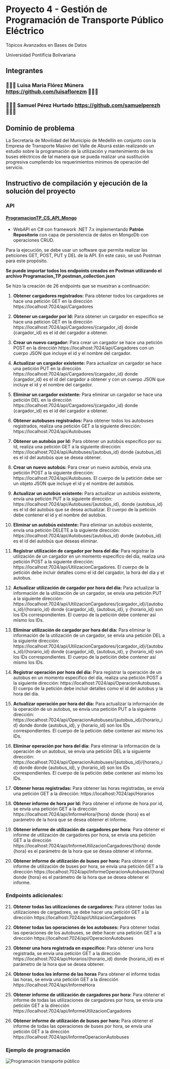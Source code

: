 # Proyecto 4 - Gestión de Programación de Transporte Público Eléctrico
Tópicos Avanzados en Bases de Datos

Universidad Pontificia Bolivariana

## Integrantes
### 👩🏻‍💻 Luisa Maria Flórez Múnera https://github.com/luisaflorezm 👩🏻‍💻 
### 🧑🏻‍💻 Samuel Pérez Hurtado https://github.com/samuelperezh 🧑🏻‍💻

## Dominio de problema
La Secretaría de Movilidad del Municipio de Medellín en conjunto con la Empresa de Transporte Masivo
del Valle de Aburrá están realizando un estudio sobre la programación de la utilización y mantenimiento
de los buses eléctricos de tal manera que se pueda realizar una sustitución progresiva cumpliendo los
requerimientos mínimos de operación del servicio.

## Instructivo de compilación y ejecución de la solución del proyecto
### API
#### [ProgramacionTP_CS_API_Mongo](https://github.com/samuelperezh/tadb_202320_ex04/tree/main/ProgramacionTP_CS_API_Mongo/ProgramacionTP_CS_API_Mongo)
- WebAPI en C# con framework .NET 7.x implementando **Patrón Repositorio** con capa de persistencia de datos en MongoDb con operaciones CRUD.

Para la ejecución, se debe usar un software que permita realizar las peticiones GET, POST, PUT y DEL de la API. En este caso, se usó Postman para este propósito.

**Se puede importar todos los endpoints creados en Postman utilizando el archivo Programacion_TP.postman_collection.json**

Se hizo la creación de 26 endpoints que se muestran a continuación:

1. **Obtener cargadores registrados:** Para obtener todos los cargadores se hace una petición GET en la dirección https://localhost:7024/api/Cargadores

2. **Obtener un cargador por Id:** Para obtener un cargador en específico se hace una peticion GET en la dirección https://localhost:7024/api/Cargadores/{cargador_id} donde {cargador_id} es el id del cargador a obtener.

3. **Crear un nuevo cargador:** Para crear un cargador se hace una petición POST en la dirección https://localhost:7024/api/Cargadores con un cuerpo JSON que incluye el id y el nombre del cargador.

4. **Actualizar un cargador existente:** Para actualizar un cargador se hace una petición PUT en la dirección https://localhost:7024/api/Cargadores/{cargador_id} donde {cargador_id} es el id del cargador a obtener y con un cuerpo JSON que incluye el id y el nombre del cargador.

5. **Eliminar un cargador existente:** Para eliminar un cargador se hace una petición DEL en la dirección https://localhost:7024/api/Cargadores/{cargador_id} donde {cargador_id} es el id del cargador a obtener.

6. **Obtener autobuses registrados:** Para obtener todos los autobuses registrados, realiza una petición GET a la siguiente dirección: https://localhost:7024/api/Autobuses

7. **Obtener un autobús por Id:** Para obtener un autobús específico por su Id, realiza una petición GET a la siguiente dirección: https://localhost:7024/api/Autobuses/{autobus_id} donde {autobus_id} es el id del autobús que se desea obtener.

8. **Crear un nuevo autobús:** Para crear un nuevo autobús, envía una petición POST a la siguiente dirección: https://localhost:7024/api/Autobuses. El cuerpo de la petición debe ser un objeto JSON que incluye el id y el nombre del autobús.

9. **Actualizar un autobús existente:** Para actualizar un autobús existente, envía una petición PUT a la siguiente dirección: https://localhost:7024/api/Autobuses/{autobus_id}, donde {autobus_id} es el id del autobús que se desea actualizar. El cuerpo de la petición debe contener el id y el nombre del autobús.

10. **Eliminar un autobús existente:** Para eliminar un autobús existente, envía una petición DELETE a la siguiente dirección: https://localhost:7024/api/Autobuses/{autobus_id} donde {autobus_id} es el id del autobús que deseas eliminar.

11. **Registrar utilización de cargador por hora del día:** Para registrar la utilización de un cargador en un momento específico del día, realiza una petición POST a la siguiente dirección: https://localhost:7024/api/UtilizacionCargadores. El cuerpo de la petición debe incluir detalles como el id del cargador, la hora del día y el autobus.

12. **Actualizar utilización de cargador por hora del día:** Para actualizar la información de la utilización de un cargador, se envía una petición PUT a la siguiente dirección: https://localhost:7024/api/UtilizacionCargadores/{cargador_id}/{autobus_id}/{horario_id} donde {cargador_id}, {autobus_id}, y {horario_id} son los IDs correspondientes. El cuerpo de la petición debe contener así mismo los IDs.

13. **Eliminar utilización de cargador por hora del día:** Para eliminar la información de la utilización de un cargador, se envía una petición DEL a la siguiente dirección: https://localhost:7024/api/UtilizacionCargadores/{cargador_id}/{autobus_id}/{horario_id} donde {cargador_id}, {autobus_id}, y {horario_id} son los IDs correspondientes. El cuerpo de la petición debe contener así mismo los IDs.

14. **Registrar operación por hora del día:** Para registrar la operación de un autobus en un momento específico del día, realiza una petición POST a la siguiente dirección: https://localhost:7024/api/OperacionAutobuses. El cuerpo de la petición debe incluir detalles como el id del autobus y la hora del día.

15. **Actualizar operación por hora del día:** Para actualizar la información de la operación de un autobus, se envía una petición PUT a la siguiente dirección: https://localhost:7024/api/OperacionAutobuses/{autobus_id}/{horario_id} donde donde {autobus_id}, y {horario_id} son los IDs correspondientes. El cuerpo de la petición debe contener así mismo los IDs.

16. **Eliminar operación por hora del día:** Para eliminar la información de la operación de un autobus, se envía una petición DEL a la siguiente dirección: https://localhost:7024/api/OperacionAutobuses/{autobus_id}/{horario_id} donde donde {autobus_id}, y {horario_id} son los IDs correspondientes. El cuerpo de la petición debe contener así mismo los IDs.

17. **Obtener horas registradas:** Para obtener las horas registradas, se envía una petición GET a la dirección: https://localhost:7024/api/Horarios

18. **Obtener informe de hora por Id:** Para obtener el informe de hora por id, se envía una petición GET a la dirección https://localhost:7024/api/InformeHora/{hora} donde {hora} es el parámetro de la hora que se desea obtener el informe.

19. **Obtener informe de utilización de cargadores por hora:** Para obtener el informe de utilización de cargadores por hora, se envía una petición GET a la dirección https://localhost:7024/api/InformeUtilizacionCargadores/{hora} donde {hora} es el parámetro de la hora que se desea obtener el informe.

20. **Obtener informe de utilización de buses por hora:** Para obtener el informe de utilización de buses por hora, se envía una petición GET a la dirección https://localhost:7024/api/InformeOperacionAutobuses/{hora} donde {hora} es el parámetro de la hora que se desea obtener el informe.

### Endpoints adicionales:

21. **Obtener todas las utilizaciones de cargadores:** Para obtener todas las utilizaciones de cargadores, se debe hacer una petición GET a la dirección https://localhost:7024/api/UtilizacionCargadores

22. **Obtener todas las operaciones de los autobuses:** Para obtener todas las operaciones de los autobuses, se debe hacer una petición GET a la dirección https://localhost:7024/api/OperacionAutobuses

23. **Obtener una hora registrada en específico:** Para obtener una hora registrada, se envía una petición GET a la dirección https://localhost:7024/api/Horarios/{horario_id} donde {horario_id} es el parámetro de la hora que se desea obtener.

24. **Obtener todos los informe de las horas** Para obtener el informe todas las horas, se envía una petición GET a la dirección https://localhost:7024/api/InformeHora

25. **Obtener informe de utilización de cargadores por hora:** Para obtener el informe de todas las utilizaciones de cargadores por hora, se envía una petición GET a la dirección https://localhost:7024/api/InformeUtilizacionCargadores

26. **Obtener informe de utilización de buses por hora:** Para obtener el informe de todas las operaciones de buses por hora, se envía una petición GET a la dirección https://localhost:7024/api/InformeOperacionAutobuses

### Ejemplo de programación
![Programación transporte público](https://i.imgur.com/s6UhKOM.png)

